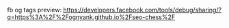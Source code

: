 fb og tags preview:
https://developers.facebook.com/tools/debug/sharing/?q=https%3A%2F%2Fognyank.github.io%2Fseo-chess%2F